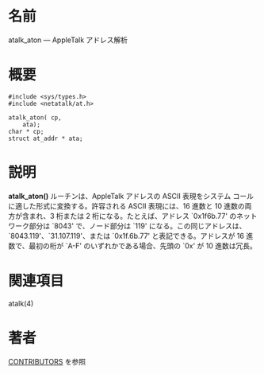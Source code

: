 # 名前

atalk_aton — AppleTalk アドレス解析

# 概要

    #include <sys/types.h>
    #include <netatalk/at.h>

    atalk_aton(	cp, 	 
        ata);	 
    char * cp;
    struct at_addr * ata;

# 説明

**atalk_aton()** ルーチンは、AppleTalk アドレスの ASCII 表現をシステム コールに適した形式に変換する。許容される
ASCII 表現には、16 進数と 10 進数の両方が含まれ、3 桁または 2 桁になる。たとえば、アドレス \`0x1f6b.77'
のネットワーク部分は \`8043' で、ノード部分は \`119'
になる。この同じアドレスは、\`8043.119'、\`31.107.119'、または \`0x1f.6b.77' と表記できる。アドレスが 16
進数で、最初の桁が \`A-F' のいずれかである場合、先頭の \`0x' が 10 進数は冗長。

# 関連項目

atalk(4)

# 著者

[CONTRIBUTORS](https://netatalk.io/contributors) を参照
